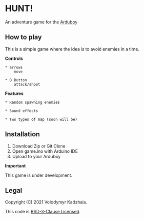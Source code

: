 # HUNT!

An adventure game for the [Arduboy](https://arduboy.com/)

## How to play

This is a simple game where the idea is to avoid enemies in a time.

**Controls**

    * arrows 
        move

    * B Button
        attack/shoot

**Features**
    
    * Random spawning enemies
    
    * Sound effects 
    
    * Two types of map (soon will be)

## Installation

1. Download Zip or Git Clone
2. Open game.ino with Arduino IDE
3. Upload to your Arduboy

**Important**

This game is under development.

## Legal

Copyright (C) 2021 Volodymyr Kadzhaia.

This code is [BSD-3-Clause Licensed](https://github.com/ladroid/The-hunt-has-begun/blob/master/LICENSE.md).
